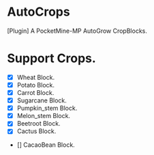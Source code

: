 # AutoCrops
[Plugin] A PocketMine-MP AutoGrow CropBlocks.

# Support Crops.
 * [x] Wheat Block.
 * [x] Potato Block.
 * [x] Carrot Block.
 * [x] Sugarcane Block.
 * [x] Pumpkin_stem Block.
 * [x] Melon_stem Block.
 * [x] Beetroot Block.
 * [x] Cactus Block.
 * [] CacaoBean Block.
